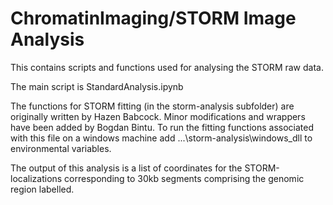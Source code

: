 # ChromatinImaging/STORM Image Analysis

This contains scripts and functions used for analysing the STORM raw data.

The main script is StandardAnalysis.ipynb

The functions for STORM fitting (in the storm-analysis subfolder) are originally written by Hazen Babcock.
Minor modifications and wrappers have been added by Bogdan Bintu.
To run the fitting functions associated with this file on a windows machine add ...\storm-analysis\windows_dll to environmental variables.

The output of this analysis is a list of coordinates for the STORM-localizations corresponding to 30kb segments comprising the genomic region labelled.
